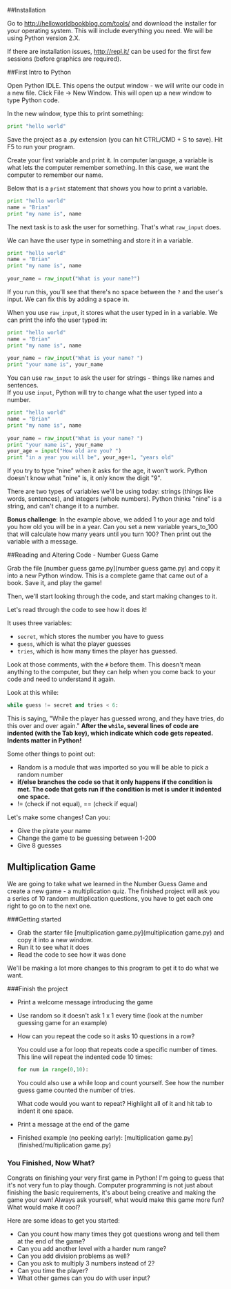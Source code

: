 ##Installation

Go to http://helloworldbookblog.com/tools/ and download the installer for your operating system. This will include everything you need. We will be using Python version 2.X.

If there are installation issues, http://repl.it/ can be used for the first few sessions (before graphics are required). 


##First Intro to Python

Open Python IDLE. This opens the output window - we will write our code in a new file. Click File -> New Window.  This will open up a new window to type Python code.

In the new window, type this to print something:

```python
print "hello world"
```

Save the project as a .py extension (you can hit CTRL/CMD + S to save). Hit F5 to run your program.

Create your first variable and print it.  In computer language, a variable is what lets the computer remember something.  In this case, we want the computer to remember our name.  

Below that is a `print` statement that shows you how to print a variable.

```python
print "hello world"
name = "Brian"
print "my name is", name
```

The next task is to ask the user for something.  That's what `raw_input` does.

We can have the user type in something and store it in a variable.

```python
print "hello world"
name = "Brian"
print "my name is", name
    
your_name = raw_input("What is your name?")
```

If you run this, you'll see that there's no space between the `?` and the user's input.  We can fix this by adding a space in.

When you use `raw_input`, it stores what the user typed in in a variable.  We can print the info the user typed in:

```python
print "hello world"
name = "Brian"
print "my name is", name
    
your_name = raw_input("What is your name? ")
print "your name is", your_name
```

You can use `raw_input` to ask the user for strings - things like names and sentences.  
If you use `input`, Python will try to change what the user typed into a number.

```python
print "hello world"
name = "Brian"
print "my name is", name
    
your_name = raw_input("What is your name? ")
print "your name is", your_name
your_age = input("How old are you? ")
print "in a year you will be", your_age+1, "years old"
```

If you try to type "nine" when it asks for the age, it won't work.  Python doesn't know what "nine" is, it only know the digit "9".

There are two types of variables we'll be using today: strings (things like words, sentences), and integers (whole numbers).  Python thinks "nine" is a string, and can't change it to a number.

**Bonus challenge**: In the example above, we added 1 to your age and told you how old you will be in a year. Can you set a new variable years_to_100 that will calculate how many years until you turn 100? Then print out the variable with a message.

##Reading and Altering Code - Number Guess Game

Grab the file [number guess game.py](number guess game.py) and copy it into a new Python window. This is a complete game that came out of a book.  Save it, and play the game!

Then, we'll start looking through the code, and start making changes to it.

Let's read through the code to see how it does it!

It uses three variables:
 * `secret`, which stores the number you have to guess
 * `guess`, which is what the player guesses
 * `tries`, which is how many times the player has guessed.
 
Look at those comments, with the `#` before them.  This doesn't mean anything to the computer, but they can help when you come back to your code and need to understand it again.
 
Look at this while:
 
```python
while guess != secret and tries < 6:
```

This is saying, "While the player has guessed wrong, and they have tries, do this over and over again."  **After the `while`, several lines of code are indented (with the Tab key), which indicate which code gets repeated. Indents matter in Python!**

Some other things to point out:
* Random is a module that was imported so you will be able to pick a random number
* **if/else branches the code so that it only happens if the condition is met. The code that gets run if the condition is met is under it indented one space.**
* != (check if not equal), == (check if equal)

Let's make some changes! Can you:
* Give the pirate your name
* Change the game to be guessing between 1-200
* Give 8 guesses


## Multiplication Game

We are going to take what we learned in the Number Guess Game and create a new game - a multiplication quiz. The finished project will ask you a series of 10 random multiplication questions, you have to get each one right to go on to the next one.

###Getting started
* Grab the starter file [multiplication game.py](multiplication game.py) and copy it into a new window.
* Run it to see what it does
* Read the code to see how it was done

We'll be making a lot more changes to this program to get it to do what we want.

###Finish the project
* Print a welcome message introducing the game
* Use random so it doesn't ask 1 x 1 every time (look at the number guessing game for an example)
* How can you repeat the code so it asks 10 questions in a row?

    You could use a for loop that repeats code a specific number of times. This line will repeat the indented code 10 times:

    ```python
    for num in range(0,10):
    ```

    You could also use a while loop and count yourself. See how the number guess game counted the number of tries.
    
    What code would you want to repeat? Highlight all of it and hit tab to indent it one space.
    
* Print a message at the end of the game

* Finished example (no peeking early): [multiplication game.py](finished/multiplication game.py)

### You Finished, Now What?
Congrats on finishing your very first game in Python! I'm going to guess that it's not very fun to play though. Computer programming is not just about finishing the basic requirements, it's about being creative and making the game your own! Always ask yourself, what would make this game more fun? What would make it cool?

Here are some ideas to get you started:

* Can you count how many times they got questions wrong and tell them at the end of the game?
* Can you add another level with a harder num range?
* Can you add division problems as well?
* Can you ask to multiply 3 numbers instead of 2?
* Can you time the player?
* What other games can you do with user input?  
